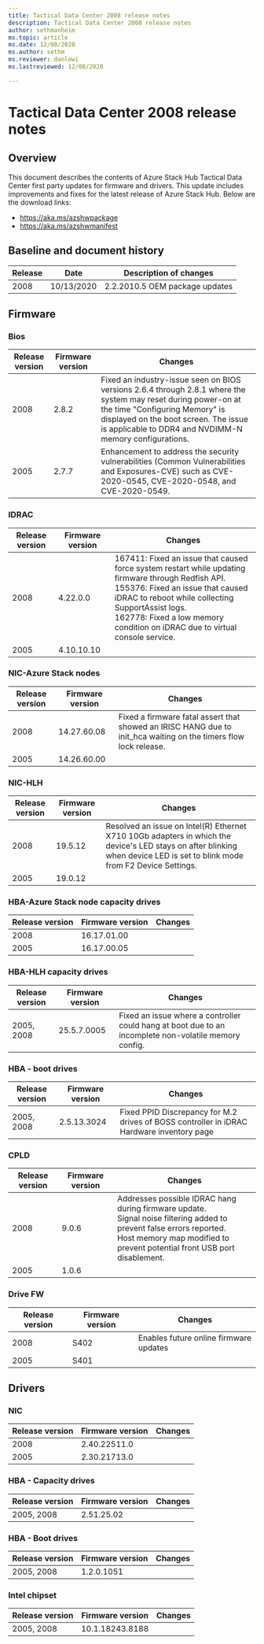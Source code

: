 ```yaml
---
title: Tactical Data Center 2008 release notes
description: Tactical Data Center 2008 release notes
author: sethmanheim
ms.topic: article
ms.date: 12/08/2020
ms.author: sethm
ms.reviewer: danlewi
ms.lastreviewed: 12/08/2020

---
```


# Tactical Data Center 2008 release notes

## Overview

This document describes the contents of Azure Stack Hub Tactical Data Center first party updates for firmware and drivers.  This update includes improvements and fixes for the latest release of Azure Stack Hub.  Below are the download links:

* https://aka.ms/azshwpackage
* https://aka.ms/azshwmanifest

## Baseline and document history

| Release | Date       | Description of changes         |
|---------|------------|--------------------------------|
| 2008    | 10/13/2020 | 2.2.2010.5 OEM package updates |

## Firmware

### Bios

| Release version    | Firmware version    | Changes                                                                                                                                                                                                                                            |
|--------------------|---------------------|----------------------------------------------------------------------------------------------------------------------------------------------------------------------------------------------------------------------------------------------------|
|     2008           |     2.8.2           | Fixed an industry-issue seen on BIOS versions 2.6.4 through 2.8.1 where the system may reset during power-on at the time "Configuring Memory" is displayed on the boot screen. The issue is applicable to DDR4 and NVDIMM-N memory configurations. |
|     2005           |     2.7.7           | Enhancement to address the security vulnerabilities (Common Vulnerabilities and Exposures-CVE) such as CVE-2020-0545, CVE-2020-0548, and CVE-2020-0549.                                                                                            |

### IDRAC

| Release version    | Firmware version    | Changes                                                                                                                                                                                                                                                                          |
|--------------------|---------------------|----------------------------------------------------------------------------------------------------------------------------------------------------------------------------------------------------------------------------------------------------------------------------------|
|    2008        | 4.22.0.0            | 167411: Fixed an issue that caused force system restart while updating firmware through Redfish API.<br>155376: Fixed an issue that caused iDRAC to reboot while collecting SupportAssist logs.<br>162778: Fixed a low memory condition on iDRAC due to virtual console service. |
|    2005        | 4.10.10.10          |                                                                                                                                                                                                                                                                                  |

### NIC-Azure Stack nodes

| Release version    | Firmware version    | Changes                                                                                                          |
|--------------------|---------------------|------------------------------------------------------------------------------------------------------------------|
|     2008           |     14.27.60.08     | Fixed a firmware fatal assert that showed an IRISC HANG due to init_hca waiting on the timers flow lock release. |
|     2005           |     14.26.60.00     |                                                                                                                  |

### NIC-HLH

| Release version    | Firmware version    | Changes                                                                                                                                                                   |
|--------------------|---------------------|---------------------------------------------------------------------------------------------------------------------------------------------------------------------------|
|     2008           |     19.5.12         | Resolved an issue on Intel(R) Ethernet X710 10Gb adapters in which the device's LED stays on after blinking when device LED is set to blink mode from F2 Device Settings. |
|     2005           |     19.0.12         |                                                                                                                                                                           |

### HBA-Azure Stack node capacity drives

| Release version    | Firmware version    | Changes    |
|--------------------|---------------------|------------|
|     2008           |     16.17.01.00     |            |
|     2005           |     16.17.00.05     |            |

### HBA-HLH capacity drives

|     Release version |     Firmware version |     Changes                                                                                           |
|---------------------|----------------------|-------------------------------------------------------------------------------------------------------|
| 2005, 2008          | 25.5.7.0005          | Fixed an issue where a controller could hang at boot due to an incomplete non-volatile memory config. |

### HBA - boot drives

| Release version | Firmware version | Changes                                                                                   |
|-----------------|------------------|-------------------------------------------------------------------------------------------|
| 2005, 2008      | 2.5.13.3024      | Fixed PPID Discrepancy for M.2 drives of BOSS controller in iDRAC Hardware inventory page |

### CPLD

| Release version | Firmware version | Changes                                                                                                                                                                                                |
|-----------------|------------------|--------------------------------------------------------------------------------------------------------------------------------------------------------------------------------------------------------|
|     2008        |     9.0.6        | Addresses possible IDRAC hang during firmware update.<br> Signal noise filtering added to prevent false errors reported.<br> Host memory map modified to prevent potential front USB port disablement. |
|     2005        |     1.0.6        |                                                                                                                                                                                                        |

### Drive FW

| Release version | Firmware version | Changes                                |
|-----------------|------------------|----------------------------------------|
| 2008            | S402             | Enables future online firmware updates |
| 2005            | S401             |                                        |

## Drivers

### NIC

| Release version | Firmware version | Changes                                |
|-----------------|------------------|----------------------------------------|
| 2008            | 2.40.22511.0    |  |
| 2005            | 2.30.21713.0 |                                        |

### HBA - Capacity drives

| Release version | Firmware version | Changes |
|-----------------|------------------|---------|
|  2005, 2008   |  2.51.25.02  |         |

### HBA - Boot drives

| Release version | Firmware version | Changes |
|-----------------|------------------|---------|
|  2005, 2008   |  1.2.0.1051 |         |

### Intel chipset

| Release version | Firmware version | Changes |
|-----------------|------------------|---------|
|  2005, 2008   | 10.1.18243.8188 |         |
